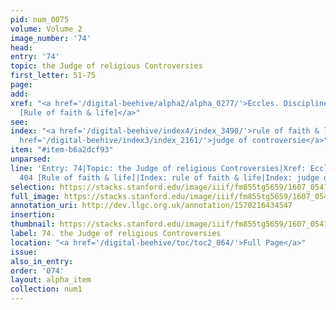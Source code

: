 ```yaml
---
pid: num_0075
volume: Volume 2
image_number: '74'
head:
entry: '74'
topic: the Judge of religious Controversies
first_letter: 51-75
page:
add:
xref: "<a href='/digital-beehive/alpha2/alpha_0277/'>Eccles. Discipline</a>|<a href='/digital-beehive/num2/num_0495/'>404
  [Rule of faith & life]</a>"
see:
index: "<a href='/digital-beehive/index4/index_3490/'>rule of faith & life</a>|<a
  href='/digital-beehive/index3/index_2161/'>judge of controversie</a>"
item: "#item-b6a2dcf93"
unparsed:
line: 'Entry: 74|Topic: the Judge of religious Controversies|Xref: Eccles. Discipline|Xref:
  404 [Rule of faith & life]|Index: rule of faith & life|Index: judge of controversie|#item-b6a2dcf93'
selection: https://stacks.stanford.edu/image/iiif/fm855tg5659/1607_0541/744,1587,3042,596/full/0/default.jpg
full_image: https://stacks.stanford.edu/image/iiif/fm855tg5659/1607_0541/full/full/0/default.jpg
annotation_uri: http://dev.llgc.org.uk/annotation/1570216434547
insertion:
thumbnail: https://stacks.stanford.edu/image/iiif/fm855tg5659/1607_0541/744,1587,600,180/250,/0/default.jpg
label: 74. the Judge of religious Controversies
location: "<a href='/digital-beehive/toc/toc2_064/'>Full Page</a>"
issue:
also_in_entry:
order: '074'
layout: alpha_item
collection: num1
---
```

